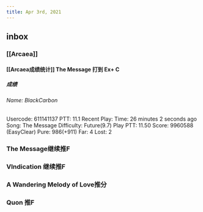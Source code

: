 ```yaml
---
title: Apr 3rd, 2021
---
```


## inbox
### [[Arcaea]]
#### [[Arcaea成绩统计]] The Message 打到 Ex+ C
##### 成绩
###### Name: BlackCarbon
Usercode: 611141137
PTT: 11.1
Recent Play:
Time: 26 minutes 2 seconds ago
Song: The Message
Difficulty: Future(9.7)
Play PTT: 11.50
Score: 9960588 (EasyClear)
Pure: 986(+911)
Far: 4
Lost: 2
### The Message继续推F
### VIndication 继续推F
### A Wandering Melody of Love推分
### Quon 推F
